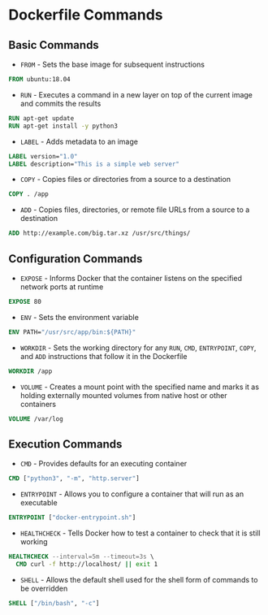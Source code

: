 # Dockerfile Commands

## Basic Commands

- `FROM` - Sets the base image for subsequent instructions

```dockerfile
FROM ubuntu:18.04
```

- `RUN` - Executes a command in a new layer on top of the current image and commits the results

```dockerfile
RUN apt-get update
RUN apt-get install -y python3
```

- `LABEL` - Adds metadata to an image

```dockerfile
LABEL version="1.0"
LABEL description="This is a simple web server"
```

- `COPY` - Copies files or directories from a source to a destination

```dockerfile
COPY . /app
```

- `ADD` - Copies files, directories, or remote file URLs from a source to a destination

```dockerfile
ADD http://example.com/big.tar.xz /usr/src/things/
```

## Configuration Commands

- `EXPOSE` - Informs Docker that the container listens on the specified network ports at runtime

```dockerfile
EXPOSE 80
```

- `ENV` - Sets the environment variable

```dockerfile
ENV PATH="/usr/src/app/bin:${PATH}"
```

- `WORKDIR` - Sets the working directory for any `RUN`, `CMD`, `ENTRYPOINT`, `COPY`, and `ADD` instructions that follow it in the Dockerfile

```dockerfile
WORKDIR /app
```

- `VOLUME` - Creates a mount point with the specified name and marks it as holding externally mounted volumes from native host or other containers

```dockerfile
VOLUME /var/log
```

## Execution Commands

- `CMD` - Provides defaults for an executing container

```dockerfile
CMD ["python3", "-m", "http.server"]
```


- `ENTRYPOINT` - Allows you to configure a container that will run as an executable

```dockerfile
ENTRYPOINT ["docker-entrypoint.sh"]
```

- `HEALTHCHECK` - Tells Docker how to test a container to check that it is still working

```dockerfile
HEALTHCHECK --interval=5m --timeout=3s \
  CMD curl -f http://localhost/ || exit 1
```

- `SHELL` - Allows the default shell used for the shell form of commands to be overridden

```dockerfile
SHELL ["/bin/bash", "-c"]
```
